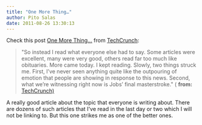 ```yaml
---
title: "One More Thing…"
author: Pito Salas
date: 2011-08-26 13:30:13
---
```



Check this post [One More
Thing…](<http://feedproxy.google.com/~r/Techcrunch/~3/ag8UJf5_HY4/>) from
[TechCrunch](<http://feeds.feedburner.com/Techcrunch>):

> "So instead I read what everyone else had to say. Some articles were
> excellent, many were very good, others read far too much like obituaries.
> More came today. I kept reading. Slowly, two things struck me. First, I’ve
> never seen anything quite like the outpouring of emotion that people are
> showing in response to this news. Second, what we’re witnessing right now is
> Jobs’ final masterstroke." ( **from:**
> [TechCrunch)](<http://feeds.feedburner.com/Techcrunch>)

A really good article about the topic that everyone is writing about. There
are dozens of such articles that I've read in the last day or two which I will
not be linking to. But this one strikes me as one of the better ones.


